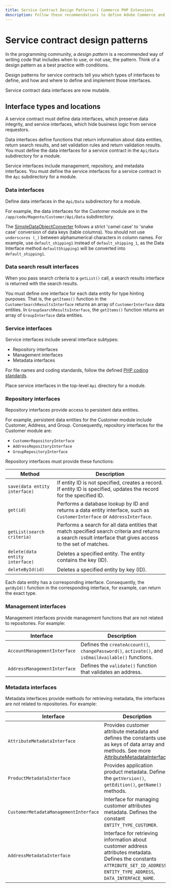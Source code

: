 ```yaml
---
title: Service Contract Design Patterns | Commerce PHP Extensions
description: Follow these recommendations to define Adobe Commerce and Magento Open Source data and service interfaces.
---
```


# Service contract design patterns

In the programming community, a _design pattern_ is a recommended way of writing code that includes when to use, or not use, the pattern. Think of a design pattern as a best practice with conditions.

Design patterns for service contracts tell you which types of interfaces to define, and how and where to define and implement those interfaces.

<InlineAlert variant="info" slots="text"/>

Service contract data interfaces are now mutable.

## Interface types and locations

A service contract must define data interfaces, which preserve data integrity, and service interfaces, which hide business logic from service requestors.

Data interfaces define functions that return information about data entities, return search results, and set validation rules and return validation results. You must define the data interfaces for a service contract in the `Api/Data` subdirectory for a module.

Service interfaces include management, repository, and metadata interfaces.
You must define the service interfaces for a service contract in the `Api` subdirectory for a module.

### Data interfaces

Define data interfaces in the `Api/Data` subdirectory for a module.

For example, the data interfaces for the Customer module are in the `/app/code/Magento/Customer/Api/Data` subdirectory.

<InlineAlert variant="info" slots="text"/>

The [SimpleDataObjectConverter](https://github.com/magento/magento2/blob/2.4/lib/internal/Magento/Framework/Api/SimpleDataObjectConverter.php) follows a strict 'camel case' to 'snake case' conversion of data keys (table columns). You should not use `underscores (_)` between alphanumerical characters in column names.
For example, use `default_shipping1` instead of `default_shipping_1`, as the Data Interface method `defaultShipping1` will be converted into `default_shipping1`.

### Data search result interfaces

When you pass search criteria to a `getList()` call, a search results interface is returned with the search results.

You must define one interface for each data entity for type hinting purposes. That is, the `getItems()` function in the
`CustomerSearchResultsInterface` returns an array of `CustomerInterface` data entities.
In `GroupSearchResultsInterface`, the `getItems()` function returns an array of `GroupInterface` data entities.

### Service interfaces

Service interfaces include several interface subtypes:

-  Repository interfaces
-  Management interfaces
-  Metadata interfaces

For file names and coding standards, follow the defined [PHP coding standards](../../../coding-standards/php.md).

Place service interfaces in the top-level `Api` directory for a module.

### Repository interfaces

Repository interfaces provide access to persistent data entities.

For example, persistent data entities for the Customer module include Customer, Address, and Group. Consequently, repository interfaces for the Customer module are:

-  `CustomerRepositoryInterface`
-  `AddressRepositoryInterface`
-  `GroupRepositoryInterface`

Repository interfaces must provide these functions:

Method | Description
--- | ---
`save(data entity interface)` | If entity ID is not specified, creates a record. If entity ID is specified, updates the record for the specified ID.
`get(id)` | Performs a database lookup by ID and returns a data entity interface, such as `CustomerInterface` or `AddressInterface`.
`getList(search criteria)` | Performs a search for all data entities that match specified search criteria and returns a search result interface that gives access to the set of matches.
`delete(data entity interface)` | Deletes a specified entity. The entity contains the key (ID).
`deleteById(id)` | Deletes a specified entity by key (ID).

Each data entity has a corresponding interface. Consequently, the `getById()` function in the corresponding interface, for example, can return the exact type.

### Management interfaces

Management interfaces provide management functions that are not related to repositories. For example:

Interface | Description
--- | ---
`AccountManagementInterface` | Defines the `createAccount()`, `changePassword()`, `activate()`, and `isEmailAvailable()` functions.
`AddressManagementInterface` | Defines the `validate()` function that validates an address.

### Metadata interfaces

Metadata interfaces provide methods for retrieving metadata, the interfaces are not related to repositories. For example:

Interface | Description
--- | ---
`AttributeMetadataInterface` | Provides customer attribute metadata and defines the constants used as keys of data array and methods. See more [AttributeMetadataInterface](https://github.com/magento/magento2/blob/2.4/app/code/Magento/Customer/Api/Data/AttributeMetadataInterface.php).
`ProductMetadataInterface` | Provides application product metadata. Defines the `getVersion()`, `getEdition()`, `getName()` methods.
`CustomerMetadataManagementInterface` | Interface for managing customer attributes metadata. Defines the constant `ENTITY_TYPE_CUSTOMER`.
`AddressMetadataInterface` | Interface for retrieving information about customer address attributes metadata. Defines the constants `ATTRIBUTE_SET_ID_ADDRESS`, `ENTITY_TYPE_ADDRESS`, `DATA_INTERFACE_NAME`.
